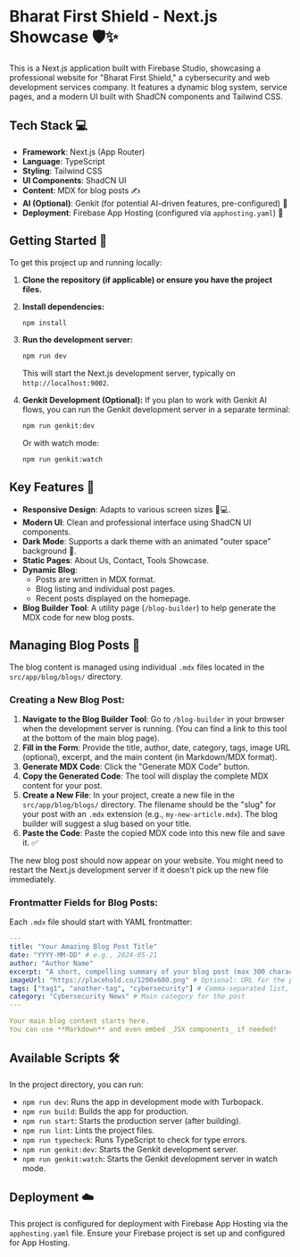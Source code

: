
# Bharat First Shield - Next.js Showcase 🛡️✨

This is a Next.js application built with Firebase Studio, showcasing a professional website for "Bharat First Shield," a cybersecurity and web development services company. It features a dynamic blog system, service pages, and a modern UI built with ShadCN components and Tailwind CSS.

## Tech Stack 💻

- **Framework**: Next.js (App Router)
- **Language**: TypeScript
- **Styling**: Tailwind CSS
- **UI Components**: ShadCN UI
- **Content**: MDX for blog posts ✍️
- **AI (Optional)**: Genkit (for potential AI-driven features, pre-configured) 🤖
- **Deployment**: Firebase App Hosting (configured via `apphosting.yaml`) 🚀

## Getting Started 🏁

To get this project up and running locally:

1.  **Clone the repository (if applicable) or ensure you have the project files.**
2.  **Install dependencies:**
    ```bash
    npm install
    ```
3.  **Run the development server:**
    ```bash
    npm run dev
    ```
    This will start the Next.js development server, typically on `http://localhost:9002`.

4.  **Genkit Development (Optional):**
    If you plan to work with Genkit AI flows, you can run the Genkit development server in a separate terminal:
    ```bash
    npm run genkit:dev
    ```
    Or with watch mode:
    ```bash
    npm run genkit:watch
    ```

## Key Features 🌟

- **Responsive Design**: Adapts to various screen sizes 📱💻.
- **Modern UI**: Clean and professional interface using ShadCN UI components.
- **Dark Mode**: Supports a dark theme with an animated "outer space" background 🌌.
- **Static Pages**: About Us, Contact, Tools Showcase.
- **Dynamic Blog**:
    - Posts are written in MDX format.
    - Blog listing and individual post pages.
    - Recent posts displayed on the homepage.
- **Blog Builder Tool**: A utility page (`/blog-builder`) to help generate the MDX code for new blog posts.

## Managing Blog Posts 📝

The blog content is managed using individual `.mdx` files located in the `src/app/blog/blogs/` directory.

### Creating a New Blog Post:

1.  **Navigate to the Blog Builder Tool**: Go to `/blog-builder` in your browser when the development server is running. (You can find a link to this tool at the bottom of the main blog page).
2.  **Fill in the Form**: Provide the title, author, date, category, tags, image URL (optional), excerpt, and the main content (in Markdown/MDX format).
3.  **Generate MDX Code**: Click the "Generate MDX Code" button.
4.  **Copy the Generated Code**: The tool will display the complete MDX content for your post.
5.  **Create a New File**: In your project, create a new file in the `src/app/blog/blogs/` directory. The filename should be the "slug" for your post with an `.mdx` extension (e.g., `my-new-article.mdx`). The blog builder will suggest a slug based on your title.
6.  **Paste the Code**: Paste the copied MDX code into this new file and save it. ✅

The new blog post should now appear on your website. You might need to restart the Next.js development server if it doesn't pick up the new file immediately.

### Frontmatter Fields for Blog Posts:

Each `.mdx` file should start with YAML frontmatter:

```yaml
---
title: "Your Amazing Blog Post Title"
date: "YYYY-MM-DD" # e.g., 2024-05-21
author: "Author Name"
excerpt: "A short, compelling summary of your blog post (max 300 characters)."
imageUrl: "https://placehold.co/1200x600.png" # Optional: URL for the post's feature image
tags: ["tag1", "another-tag", "cybersecurity"] # Comma-separated list, will be converted to an array
category: "Cybersecurity News" # Main category for the post
---

Your main blog content starts here.
You can use **Markdown** and even embed _JSX components_ if needed!
```

## Available Scripts 🛠️

In the project directory, you can run:

-   `npm run dev`: Runs the app in development mode with Turbopack.
-   `npm run build`: Builds the app for production.
-   `npm run start`: Starts the production server (after building).
-   `npm run lint`: Lints the project files.
-   `npm run typecheck`: Runs TypeScript to check for type errors.
-   `npm run genkit:dev`: Starts the Genkit development server.
-   `npm run genkit:watch`: Starts the Genkit development server in watch mode.

## Deployment ☁️

This project is configured for deployment with Firebase App Hosting via the `apphosting.yaml` file.
Ensure your Firebase project is set up and configured for App Hosting.
```